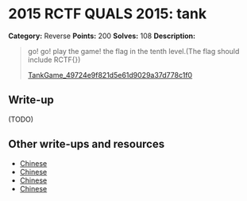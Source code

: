 # 2015 RCTF QUALS 2015: tank

**Category:** Reverse
**Points:** 200
**Solves:** 108
**Description:**

> go! go! play the game! the flag in the tenth level.(The flag should include RCTF{})
> 
> 
> [TankGame_49724e9f821d5e61d9029a37d778c1f0](./TankGame_49724e9f821d5e61d9029a37d778c1f0)


## Write-up

(TODO)

## Other write-ups and resources

* [Chinese](https://www.iret.xyz/article.aspx/rctf2015_reverse)
* [Chinese](http://bobao.360.cn/ctf/learning/155.html)
* [Chinese](http://www.purpleroc.com/md/RCTF-WriteUp.html)
* [Chinese](http://www.heysec.org/archives/85)
